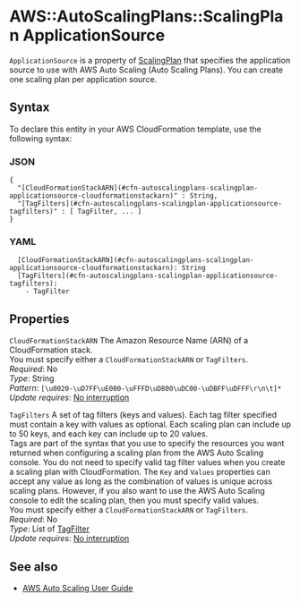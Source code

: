 # AWS::AutoScalingPlans::ScalingPlan ApplicationSource<a name="aws-properties-autoscalingplans-scalingplan-applicationsource"></a>

`ApplicationSource` is a property of [ScalingPlan](https://docs.aws.amazon.com/AWSCloudFormation/latest/UserGuide/aws-resource-autoscalingplans-scalingplan.html) that specifies the application source to use with AWS Auto Scaling \(Auto Scaling Plans\)\. You can create one scaling plan per application source\.

## Syntax<a name="aws-properties-autoscalingplans-scalingplan-applicationsource-syntax"></a>

To declare this entity in your AWS CloudFormation template, use the following syntax:

### JSON<a name="aws-properties-autoscalingplans-scalingplan-applicationsource-syntax.json"></a>

```
{
  "[CloudFormationStackARN](#cfn-autoscalingplans-scalingplan-applicationsource-cloudformationstackarn)" : String,
  "[TagFilters](#cfn-autoscalingplans-scalingplan-applicationsource-tagfilters)" : [ TagFilter, ... ]
}
```

### YAML<a name="aws-properties-autoscalingplans-scalingplan-applicationsource-syntax.yaml"></a>

```
  [CloudFormationStackARN](#cfn-autoscalingplans-scalingplan-applicationsource-cloudformationstackarn): String
  [TagFilters](#cfn-autoscalingplans-scalingplan-applicationsource-tagfilters):
    - TagFilter
```

## Properties<a name="aws-properties-autoscalingplans-scalingplan-applicationsource-properties"></a>

`CloudFormationStackARN` <a name="cfn-autoscalingplans-scalingplan-applicationsource-cloudformationstackarn"></a>
The Amazon Resource Name \(ARN\) of a CloudFormation stack\.  
You must specify either a `CloudFormationStackARN` or `TagFilters`\.  
_Required_: No  
_Type_: String  
_Pattern_: `[\u0020-\uD7FF\uE000-\uFFFD\uD800\uDC00-\uDBFF\uDFFF\r\n\t]*`  
_Update requires_: [No interruption](https://docs.aws.amazon.com/AWSCloudFormation/latest/UserGuide/using-cfn-updating-stacks-update-behaviors.html#update-no-interrupt)

`TagFilters` <a name="cfn-autoscalingplans-scalingplan-applicationsource-tagfilters"></a>
A set of tag filters \(keys and values\)\. Each tag filter specified must contain a key with values as optional\. Each scaling plan can include up to 50 keys, and each key can include up to 20 values\.  
Tags are part of the syntax that you use to specify the resources you want returned when configuring a scaling plan from the AWS Auto Scaling console\. You do not need to specify valid tag filter values when you create a scaling plan with CloudFormation\. The `Key` and `Values` properties can accept any value as long as the combination of values is unique across scaling plans\. However, if you also want to use the AWS Auto Scaling console to edit the scaling plan, then you must specify valid values\.  
You must specify either a `CloudFormationStackARN` or `TagFilters`\.  
_Required_: No  
_Type_: List of [TagFilter](aws-properties-autoscalingplans-scalingplan-tagfilter.md)  
_Update requires_: [No interruption](https://docs.aws.amazon.com/AWSCloudFormation/latest/UserGuide/using-cfn-updating-stacks-update-behaviors.html#update-no-interrupt)

## See also<a name="aws-properties-autoscalingplans-scalingplan-applicationsource--seealso"></a>

- [AWS Auto Scaling User Guide](https://docs.aws.amazon.com/autoscaling/plans/userguide/what-is-aws-auto-scaling.html)
